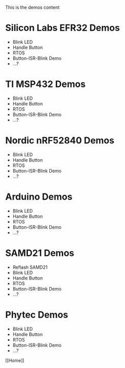 This is the demos content

# Silicon Labs EFR32 Demos

* Blink LED
* Handle Button
* RTOS
* Button-ISR-Blink Demo
* ...?

# TI MSP432 Demos

* Blink LED
* Handle Button
* RTOS
* Button-ISR-Blink Demo
* ...?

# Nordic nRF52840 Demos

* Blink LED
* Handle Button
* RTOS
* Button-ISR-Blink Demo
* ...?

# Arduino Demos

* Blink LED
* Handle Button
* RTOS
* Button-ISR-Blink Demo
* ...?

# SAMD21 Demos

* Reflash SAMD21
* Blink LED
* Handle Button
* RTOS
* Button-ISR-Blink Demo
* ...?

# Phytec Demos

* Blink LED
* Handle Button
* RTOS
* Button-ISR-Blink Demo
* ...?


[[Home]]